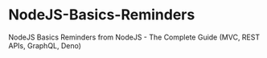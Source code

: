 # NodeJS-Basics-Reminders
NodeJS Basics Reminders from NodeJS - The Complete Guide (MVC, REST APIs, GraphQL, Deno)
